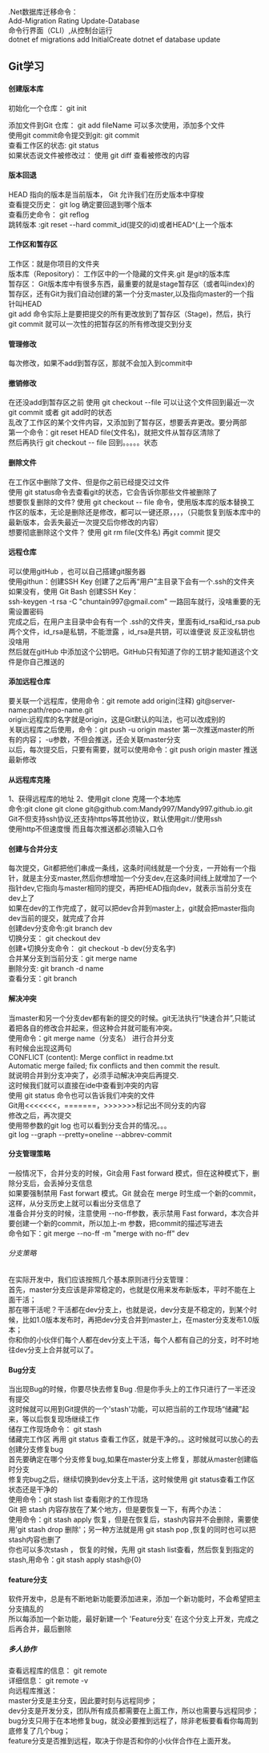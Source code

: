 .Net数据库迁移命令：
<br>
Add-Migration Rating
Update-Database
<br>
命令行界面（CLI）,从控制台运行
<br/>
dotnet ef migrations add InitialCreate
dotnet ef database update


<h2>Git学习</h2>
<h4>创建版本库</h4>
初始化一个仓库： git init<br>

添加文件到Git 仓库： git add fileName 可以多次使用，添加多个文件
<br>
使用git commit命令提交到git:  git commit
<br>
查看工作区的状态: git status
<br>
如果状态说文件被修改过：  使用 git diff  查看被修改的内容
<br>
<h4>版本回退</h4>
HEAD 指向的版本是当前版本， Git 允许我们在历史版本中穿梭
<br>
查看提交历史：  git log  确定要回退到哪个版本
<br>
查看历史命令：  git reflog  
<br>
跳转版本 :git reset --hard commit_id(提交的id)或者HEAD^(上一个版本
<br>
<h4>工作区和暂存区</h4>
工作区：就是你项目的文件夹
<br>
版本库（Repository)： 工作区中的一个隐藏的文件夹.git 是git的版本库
<br>
暂存区： Git版本库中有很多东西，最重要的就是stage暂存区（或者叫index)的暂存区，还有Git为我们自动创建的第一个分支master,以及指向master的一个指针叫HEAD
<br>
git add 命令实际上是要把提交的所有更改放到了暂存区（Stage)，然后，执行 git commit 就可以一次性的把暂存区的所有修改提交到分支

<h4>管理修改</h4>
每次修改，如果不add到暂存区，那就不会加入到commit中

<h4> 撤销修改</h4>
在还没add到暂存区之前
使用 git checkout --file 可以让这个文件回到最近一次 git commit 或者 git add时的状态
<br>
乱改了工作区的某个文件内容，又添加到了暂存区，想要丢弃更改。要分两部
<br>
第一个命令：git reset HEAD file(文件名)，就把文件从暂存区清除了
<br>  
然后再执行  git checkout -- file 回到。。。。。状态

<h4>删除文件</h4>
在工作区中删除了文件、但是你之前已经提交过文件
<br>
使用 git status命令去查看git的状态，它会告诉你那些文件被删除了
<br>
想要恢复删除的文件?  使用 git checkout -- file 命令，使用版本库的版本替换工作区的版本，无论是删除还是修改，都可以一键还原，，，，（只能恢复到版本库中的最新版本，会丢失最近一次提交后你修改的内容）
<br>
想要彻底删除这个文件？   使用 git rm file(文件名) 再git commit 提交

<h4>远程仓库</h4>
可以使用gitHub ，也可以自己搭建git服务器
<br>
使用githun：创建SSH Key 创建了之后再“用户”主目录下会有一个.ssh的文件夹
<br>
如果没有，使用 Git Bash 创建SSH Key：
<br> ssh-keygen -t rsa -C "chuntain997@gmail.com"  一路回车就行，没啥重要的无需设置密码
<br>
完成之后，在用户主目录中会有有一个 .ssh的文件夹，里面有id_rsa和id_rsa.pub两个文件，id_rsa是私钥，不能泄露 ，id_rsa是共钥，可以谁便说 反正没私钥也没啥用
<br>然后就在gitHub 中添加这个公钥吧。GitHub只有知道了你的工钥才能知道这个文件是你自己推送的

<h4>添加远程仓库</h4>
要关联一个远程库，使用命令：git remote add origin(注释) git@server-name:path/repo-name.git
<br> 
origin:远程库的名字就是origin，这是Git默认的叫法，也可以改成别的
<br>关联远程库之后使用，命令：git push -u origin master  第一次推送master的所有的内容；   -u参数，不但会推送，还会关联master分支
<br>
以后，每次提交后，只要有需要，就可以使用命令：git push origin master 推送最新修改

<h4>从远程库克隆</h4>
1、获得远程库的地址 2、使用git clone 克隆一个本地库
<br>
命令:git clone   git clone git@github.com:Mandy997/Mandy997.github.io.git
<br>  Git不但支持ssh协议,还支持https等其他协议，默认使用git://使用ssh
<br> 使用http不但速度慢 而且每次推送都必须输入口令

<h4>创建与合并分支</h4>
每次提交，Git都把他们串成一条线，这条时间线就是一个分支，一开始有一个指针，就是主分支master,然后你想增加一个分支dev,在这条时间线上就增加了一个指针dev,它指向与master相同的提交，再把HEAD指向dev，就表示当前分支在dev上了
<br>如果在dev的工作完成了，就可以把dev合并到master上，git就会把master指向dev当前的提交，就完成了合并
<br> 创建dev分支命令:git branch dev
<br> 切换分支： git checkout dev
<br> 创建+切换分支命令： git checkout -b dev(分支名字)
<br> 合并某分支到当前分支：git merge name
<br> 删除分支: git branch -d name
<br> 查看分支：git branch

<h4>解决冲突</h4>
当master和另一个分支dev都有新的提交的时候。git无法执行“快速合并”,只能试着把各自的修改合并起来，但这种合并就可能有冲突。
<br>使用命令：git merge name（分支名） 进行合并分支
<br>有时候会出现这两句
<br>CONFLICT (content): Merge conflict in readme.txt
<br>Automatic merge failed; fix conflicts and then commit the result.
<br>就说明合并到分支冲突了，必须手动解决冲突后再提交.
<br>这时候我们就可以直接在ide中查看到冲突的内容
<br> 使用 git status 命令也可以告诉我们冲突的文件
<br>Git用<<<<<<<，=======，>>>>>>>标记出不同分支的内容
<br>修改之后，再次提交
<br>使用带参数的git log 也可以看到分支合并的情况。。。
<br>git log --graph --pretty=oneline --abbrev-commit 

<h4>分支管理策略</h4>
一般情况下，合并分支的时候，Git会用 Fast forward 模式，但在这种模式下，删除分支后，会丢掉分支信息
<br>
如果要强制禁用 Fast forwart 模式。Git 就会在 merge 时生成一个新的commit，这样，从分支历史上就可以看出分支信息了
<br>
准备合并分支的时候，注意使用 --no-ff参数，表示禁用 Fast forward，本次合并要创建一个新的commit，所以加上-m 参数，把commit的描述写进去
<br> 命令如下：git merge --no-ff -m "merge with no-ff" dev
<h6>分支策略</h6>
在实际开发中，我们应该按照几个基本原则进行分支管理：
<br>
首先，master分支应该是非常稳定的，也就是仅用来发布新版本，平时不能在上面干活；
<br>
那在哪干活呢？干活都在dev分支上，也就是说，dev分支是不稳定的，到某个时候，比如1.0版本发布时，再把dev分支合并到master上，在master分支发布1.0版本；
<br>
你和你的小伙伴们每个人都在dev分支上干活，每个人都有自己的分支，时不时地往dev分支上合并就可以了。

<h4>Bug分支</h4>
当出现Bug的时候，你要尽快去修复Bug .但是你手头上的工作只进行了一半还没有提交
<br> 这时候就可以用到Git提供的一个'stash'功能，可以把当前的工作现场“储藏”起来，等以后恢复现场继续工作
<br>  储存工作现场命令： git stash
<br> 储藏完工作区 再用 git status 查看工作区，就是干净的。。这时候就可以放心的去创建分支修复bug
<br>首先要确定在哪个分支修复bug,如果在master分支上修复，那就从master创建临时分支
<br>修复完bug之后，继续切换到dev分支上干活，这时候使用 git status查看工作区状态还是干净的
<br>使用命令：git stash list 查看刚才的工作现场
<br>Git 把 stash 内容存放在了某个地方，但是要恢复一下，有两个办法：
<br>使用命令：git stash apply 恢复，但是在恢复后，stash内容并不会删除，需要使用'git stash drop 删除'；另一种方法就是用 git stash pop ,恢复的同时也可以把stash内容也删了
<br>你也可以多次stash ， 恢复的时候，先用 git stash list查看，然后恢复到指定的stash,用命令：git stash apply stash@{0}

<h4>feature分支</h4>
软件开发中，总是有不断地新功能要添加进来，添加一个新功能时，不会希望把主分支搞乱的
<br>所以每添加一个新功能，最好新建一个 'Feature分支' 在这个分支上开发，完成之后再合并，最后删除

<h5>多人协作</h5>
查看远程库的信息： git remote
<br>详细信息： git remote -v
<br>向远程库推送：
<br>
master分支是主分支，因此要时刻与远程同步；
<br>
dev分支是开发分支，团队所有成员都需要在上面工作，所以也需要与远程同步；
<br>
bug分支只用于在本地修复bug，就没必要推到远程了，除非老板要看看你每周到底修复了几个bug；
<br>
feature分支是否推到远程，取决于你是否和你的小伙伴合作在上面开发。